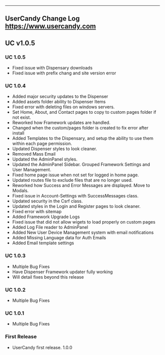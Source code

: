 ----------------------------------------------------------------------------------------
UserCandy Change Log
https://www.usercandy.com
----------------------------------------------------------------------------------------
UC v1.0.5
----------------------------------------------------------------------------------------
### UC 1.0.5
 - Fixed issue with Dispensary downloads
 - Fixed issue with prefix chang and site version error

### UC 1.0.4
 - Added major security updates to the Dispenser
 - Added assets folder ability to Dispenser Items
 - Fixed error with deleting files on windows servers.
 - Set Home, About, and Contact pages to copy to custom pages folder if not exist.
 - Reworked how Framework updates are handled.
 - Changed when the custom/pages folder is created to fix error after install
 - Added Templates to the Dispensary, and setup the ability to use them within each page permission.
 - Updated Dispenser styles to look cleaner.
 - Removed Mass Email
 - Updated the AdminPanel styles.
 - Updated the AdminPanel Sidebar.  Grouped Framework Settings and User Management.
 - Fixed home page issue when not set for logged in home page.
 - Updated routes file to exclude files that are no longer used.
 - Reworked how Success and Error Messages are displayed.  Move to Modals.
 - Fixed issue in Account-Settings with SuccessMessages class.
 - Updated security in the Csrf class.
 - Updated styles in the Login and Register pages to look cleaner.
 - Fixed error with sitemap
 - Added Framework Upgrade Logs
 - Fixed issue that did not allow wigets to load properly on custom pages
 - Added Log File reader to AdminPanel
 - Added New User Device Management system with email notifications
 - Added Missing Language data for Auth Emails
 - Added Email template settings

### UC 1.0.3
 - Multiple Bug Fixes
 - Have Dispenser Framework updater fully working
 - Will detail fixes beyond this release

### UC 1.0.2
 - Multiple Bug Fixes

### UC 1.0.1
 - Multiple Bug Fixes

### First Release
 - UserCandy first release. 1.0.0
